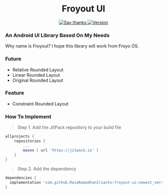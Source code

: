 <h1 align="center">
<br/>
Froyout UI
</h1>
<p align="center">
  <a href="https://github.com/RezaRamadhanIrianto/froyout-ui/stargazers">
    <img src="https://img.shields.io/badge/Say%20Thanks-👍-1EAEDB.svg" alt="Say thanks">
  </a>
  <a href="https://jitpack.io/#RezaRamadhanIrianto/froyout-ui">
    <img src="https://jitpack.io/v/RezaRamadhanIrianto/froyout-ui.svg" alt="Version"/>
  </a>
</p>

### An Android UI Library Based On My Needs
Why name is Froyout? I hope this library will work from Froyo OS.

### Future
- Relative Rounded Layout 
- Linear Rounded Layout 
- Original Rounded Layout 

### Feature
- Constraint Rounded Layout 

### How To Implement
> Step 1. Add the JitPack repository to your build file

```gradle
allprojects {
	repositories {
		...
		maven { url 'https://jitpack.io' }
	}
}
  ```
  > Step 2. Add the dependency
  ```gradle
dependencies {
	implementation 'com.github.RezaRamadhanIrianto:froyout-ui:newest_version'
}
  ```
